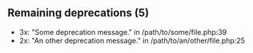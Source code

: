 ## Remaining deprecations (5)

- 3x: "Some deprecation message." in /path/to/some/file.php:39
- 2x: "An other deprecation message." in /path/to/an/other/file.php:25
